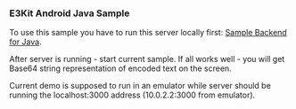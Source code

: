 ### E3Kit Android Java Sample
To use this sample you have to run this server locally first: [Sample Backend for Java](https://github.com/VirgilSecurity/sample-backend-java).

After server is running - start current sample. If all works well - you will get Base64 string representation of encoded text on the screen.

Current demo is supposed to run in an emulator while server should be running the localhost:3000 address (10.0.2.2:3000 from emulator).